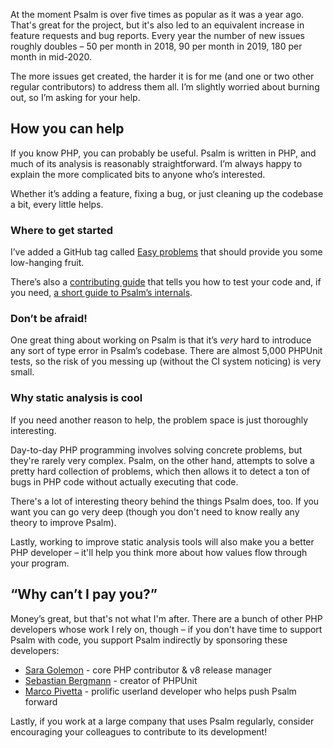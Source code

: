 At the moment Psalm is over five times as popular as it was a year ago. That's great for the project, but it's also led to an equivalent increase in feature requests and bug reports. Every year the number of new issues roughly doubles – 50 per month in 2018, 90 per month in 2019, 180 per month in mid-2020.

The more issues get created, the harder it is for me (and one or two other regular contributors) to address them all. I’m slightly worried about burning out, so I’m asking for your help.

## How you can help

If you know PHP, you can probably be useful. Psalm is written in PHP, and much of its analysis is reasonably straightforward. I’m always happy to explain the more complicated bits to anyone who’s interested.

Whether it’s adding a feature, fixing a bug, or just cleaning up the codebase a bit, every little helps.

### Where to get started

I’ve added a GitHub tag called [Easy problems](https://github.com/vimeo/psalm/issues?q=is%3Aissue+is%3Aopen+label%3A%22easy+problems%22) that should provide you some low-hanging fruit.

There’s also a [contributing guide](https://github.com/vimeo/psalm/blob/master/CONTRIBUTING.md) that tells you how to test your code and, if you need, [a short guide to Psalm’s internals](https://github.com/vimeo/psalm/blob/master/docs/how_psalm_works.md).

### Don’t be afraid!

One great thing about working on Psalm is that it’s _very_ hard to introduce any sort of type error in Psalm’s codebase. There are almost 5,000 PHPUnit tests, so the risk of you messing up (without the CI system noticing) is very small.

### Why static analysis is cool

If you need another reason to help, the problem space is just thoroughly interesting.

Day-to-day PHP programming involves solving concrete problems, but they're rarely very complex. Psalm, on the other hand, attempts to solve a pretty hard collection of problems, which then allows it to detect a ton of bugs in PHP code without actually executing that code.

There's a lot of interesting theory behind the things Psalm does, too. If you want you can go very deep (though you don't need to know really any theory to improve Psalm).

Lastly, working to improve static analysis tools will also make you a better PHP developer – it'll help you think more about how values flow through your program. 

## “Why can’t I pay you?”

Money’s great, but that's not what I'm after. There are a bunch of other PHP developers whose work I rely on, though – if you don't have time to support Psalm with code, you support Psalm indirectly by sponsoring these developers:

- [Sara Golemon](https://github.com/sponsors/sgolemon) - core PHP contributor & v8 release manager
- [Sebastian Bergmann](https://github.com/sponsors/sebastianbergmann) - creator of PHPUnit
- [Marco Pivetta](https://github.com/sponsors/Ocramius) - prolific userland developer who helps push Psalm forward

Lastly, if you work at a large company that uses Psalm regularly, consider encouraging your colleagues to contribute to its development!
